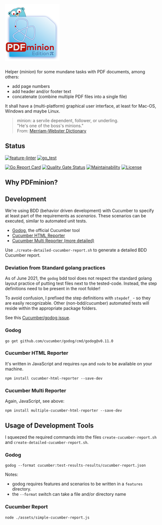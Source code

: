 # ![PDFminion](PDFminion-logo.png)


Helper (_minion_) for some mundane tasks with PDF documents, among others:

* add page numbers
* add header and/or footer text
* concatenate (combine multiple PDF files into a single file)

It shall have a (multi-platform) graphical user interface, at least for Mac-OS, Windows and maybe Linux.

>  minion: a servile dependent, follower, or underling.<br> 
> "He's one of the boss's minions."<br>
> From: [Merriam-Webster Dictionary](https://www.merriam-webster.com/dictionary/minion)

## Status
[![feature-linter](https://github.com/gernotstarke/PDFminion/actions/workflows/feature-linter.yml/badge.svg)](https://github.com/gernotstarke/PDFminion/actions/workflows/feature-linter.yml)
[![go_test](https://github.com/gernotstarke/PDFminion/actions/workflows/go_test.yml/badge.svg)](https://github.com/gernotstarke/PDFminion/actions/workflows/go_test.yml)

[![Go Report Card](https://goreportcard.com/badge/github.com/gernotstarke/PDFminion)](https://goreportcard.com/report/github.com/gernotstarke/PDFminion)
[![Quality Gate Status](https://sonarcloud.io/api/project_badges/measure?project=gernotstarke_PDFminion&metric=alert_status)](https://sonarcloud.io/dashboard?id=gernotstarke_PDFminion)
[![Maintainability](https://api.codeclimate.com/v1/badges/c481ef8142826f71ff65/maintainability)](https://codeclimate.com/github/gernotstarke/PDFminion/maintainability)
[![License](https://img.shields.io/badge/License-Apache%202.0-blue.svg)](https://opensource.org/licenses/Apache-2.0)

## Why PDFminion? 


## Development

We're using BDD (behavior driven development) with Cucumber to specify at least part of the requirements as _scenarios_.
These scenarios can be executed, similar to automated unit tests.

* [Godog](https://github.com/cucumber/godog), the official Cucumber tool
* [Cucumber HTML Reporter](https://www.npmjs.com/package/cucumber-html-reporter)
* [Cucumber Multi Reporter (more detailed)](https://github.com/wswebcreation/multiple-cucumber-html-reporter)

Use `./create-detailed-cucumber-report.sh` to generate a detailed BDD Cucumber report.

### Deviation from Standard golang practices
As of June 2021, the `godog` bdd tool does not respect the standard golang layout practice
of putting test files next to the tested-code.
Instead, the step definitions need to be present in the root folder!

To avoid confusion, I prefixed the step definitions with `stepdef_` - so they are easily recognizable.
Other (non-bdd/cucumber) automated tests will reside within the appropriate package folders.

See this [Cucumber/godog issue](https://github.com/cucumber/godog/issues/373).

### Godog
 
````shell
go get github.com/cucumber/godog/cmd/godog@v0.11.0
````
### Cucumber HTML Reporter

It's written in JavaScript and requires `npm` and `node` to be available on your machine.

```shell
npm install cucumber-html-reporter --save-dev
```

### Cucumber Multi Reporter

Again, JavaScript, see above:

```shell
npm install multiple-cucumber-html-reporter --save-dev
```


## Usage of Development Tools

I squeezed the required commands into the files `create-cucumber-report.sh`
and `create-detailed-cucumber-report.sh`.

### Godog

```shell
godog --format cucumber:test-results-results/cucumber-report.json
```

Notes: 

* godog requires features and scenarios to be written in a `features` directory.
* the `--format` switch can take a file and/or directory name


### Cucumber Report

```shell
node ./assets/simple-cucumber-report.js
```

